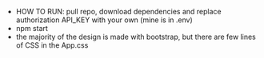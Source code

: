 - HOW TO RUN: pull repo, download dependencies and replace authorization API_KEY with your own (mine is in .env)
- npm start
- the majority of the design is made with bootstrap, but there are few lines of CSS in the App.css
